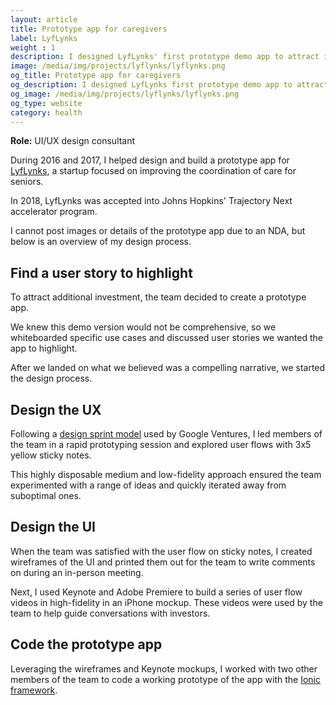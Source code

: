 ```yaml
---
layout: article
title: Prototype app for caregivers
label: LyfLynks
weight : 1
description: I designed LyfLynks' first prototype demo app to attract investors and partner vendors.
image: /media/img/projects/lyflynks/lyflynks.png
og_title: Prototype app for caregivers
og_description: I designed LyfLynks first prototype demo app to attract investors and partner vendors.
og_image: /media/img/projects/lyflynks/lyflynks.png
og_type: website
category: health
---
```


**Role:** UI/UX design consultant

During 2016 and 2017, I helped design and build a prototype app for <a href="https://lyflynks.com">LyfLynks</a>, a startup focused on improving the coordination of care for seniors.

In 2018, LyfLynks was accepted into Johns Hopkins' Trajectory Next accelerator program.

I cannot post images or details of the prototype app due to an NDA, but below is an overview of my design process.

## Find a user story to highlight
To attract additional investment, the team decided to create a prototype app.

We knew this demo version would not be comprehensive, so we whiteboarded specific use cases and discussed user stories we wanted the app to highlight.

After we landed on what we believed was a compelling narrative, we started the design process.

## Design the UX
Following a <a href="https://library.gv.com/sprint-week-set-the-stage-99f2f29ce0e7?gi=840be268a4d6">design sprint model</a> used by Google Ventures, I led members of the team in a rapid prototyping session and explored user flows with 3x5 yellow sticky notes.

This highly disposable medium and low-fidelity approach ensured the team experimented with a range of ideas and quickly iterated away from suboptimal ones.

## Design the UI
When the team was satisfied with the user flow on sticky notes, I created wireframes of the UI and printed them out for the team to write comments on during an in-person meeting.

Next, I used Keynote and Adobe Premiere to build a series of user flow videos in high-fidelity in an iPhone mockup. These videos were used by the team to help guide conversations with investors.

## Code the prototype app
Leveraging the wireframes and Keynote mockups, I worked with two other members of the team to code a working prototype of the app with the <a href="https://ionicframework.com/">Ionic framework</a>.